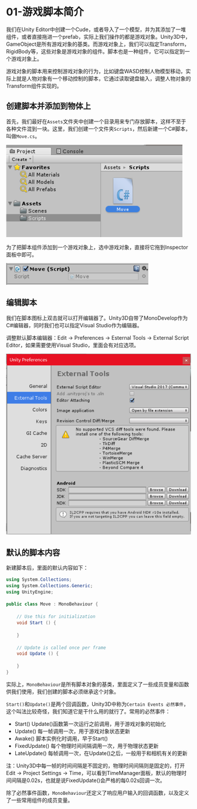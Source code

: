 # 01-游戏脚本简介

我们在Unity Editor中创建一个Cude，或者导入了一个模型，并为其添加了一堆组件，或者直接拖进一个prefab，实际上我们操作的都是游戏对象。Unity3D中，GameObject是所有游戏对象的基类。而游戏对象上，我们可以指定Transform，RigidBody等，这些对象是游戏对象的组件。脚本也是一种组件，它可以指定到一个游戏对象上。

游戏对象的脚本用来控制游戏对象的行为，比如键盘WASD控制人物模型移动，实际上就是人物对象有一个移动控制的脚本，它通过读取键盘输入，调整人物对象的Transform组件实现的。

## 创建脚本并添加到物体上

首先，我们最好在`Assets`文件夹中创建一个目录用来专门存放脚本，这样不至于各种文件混到一块。这里，我们创建一个文件夹`Scripts`，然后新建一个C#脚本，叫做`Move.cs`。

![](res/1.png)

为了把脚本组件添加到一个游戏对象上，选中游戏对象，直接将它拖到Inspector面板中即可。

![](res/2.png)

## 编辑脚本

我们在脚本图标上双击就可以打开编辑器了。Unity3D自带了MonoDevelop作为C#编辑器，同时我们也可以指定Visual Studio作为编辑器。

调整默认脚本编辑器：Edit -> Preferences -> Esternal Tools -> External Script Editor，如果需要使用Visual Studio，里面会有对应选项。

![](res/3.png)

## 默认的脚本内容

新建脚本后，里面的默认内容如下：

```csharp
using System.Collections;
using System.Collections.Generic;
using UnityEngine;

public class Move : MonoBehaviour {

	// Use this for initialization
	void Start () {

	}

	// Update is called once per frame
	void Update () {

	}
}
```

实际上，`MonoBehaviour`是所有脚本对象的基类，里面定义了一些成员变量和函数供我们使用，我们创建的脚本必须继承这个对象。

`Start()`和`Update()`是两个回调函数，Unity3D中称为`Certain Events 必然事件`，这个叫法比较奇怪，我们知道它是干什么用的就行了。常用的必然事件：

* Start() Update()函数第一次运行之前调用，用于游戏对象的初始化
* Update() 每一帧调用一次，用于游戏对象状态更新
* Awake() 脚本实例化时调用，早于Start()
* FixedUpdate() 每个物理时间间隔调用一次，用于物理状态更新
* LateUpdate() 每帧调用一次，在Update()之后，一般用于和相机有关的更新

注：Unity3D中每一帧的时间间隔是不固定的，物理时间间隔则是固定的，打开Edit -> Project Settings -> Time，可以看到TimeManager面板，默认的物理时间间隔是0.02s，也就是说FixedUpdate()会严格的每0.02s回调一次。

除了必然事件函数，`MonoBehaviour`还定义了响应用户输入的回调函数，以及定义了一些常用组件的成员变量。
